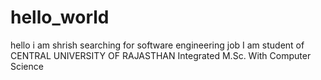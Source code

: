# hello_world
hello i am shrish searching for software engineering job
I am student of CENTRAL UNIVERSITY OF RAJASTHAN
Integrated M.Sc. With Computer Science

